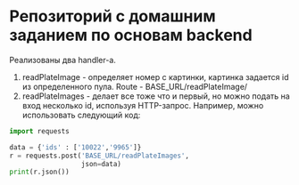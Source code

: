 # Репозиторий с домашним заданием по основам backend

Реализованы два handler-а.
1. readPlateImage - определяет номер с картинки, картинка задается id из определенного пула.
Route - BASE_URL/readPlateImage/<id>
2. readPlateImages - делает все тоже что и первый, но можно подать на вход несколько id, используя HTTP-запрос. Например, можно использовать следующий код:
```python
import requests

data = {'ids' : ['10022','9965']}
r = requests.post('BASE_URL/readPlateImages',
                  json=data)
print(r.json())
```
